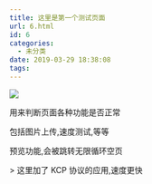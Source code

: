 ```yaml
---
title: 这里是第一个测试页面
url: 6.html
id: 6
categories:
  - 未分类
date: 2019-03-29 18:38:08
tags:
---
```


![](https://ray.i124u.cf/wp-content/uploads/2019/03/259844C222B31732DA1028615B0BB0E9-1024x768.jpg)

用来判断页面各种功能是否正常

包括图片上传,速度测试,等等

预览功能,会被跳转无限循环空页

\> 这里加了 KCP 协议的应用,速度更快
